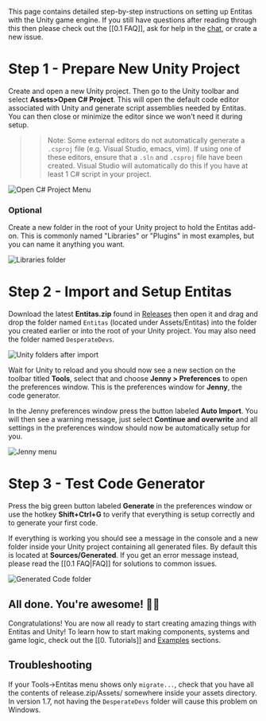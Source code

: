 This page contains detailed step-by-step instructions on setting up Entitas with the Unity game engine. If you still have questions after reading through this then please check out the [[0.1 FAQ]], ask for help in the [chat](https://discord.gg/uHrVx5Z), or crate a new issue.

# Step 1 - Prepare New Unity Project
Create and open a new Unity project. Then go to the Unity toolbar and select **Assets>Open C# Project**. This will open the default code editor associated with Unity and generate script assemblies needed by Entitas. You can then close or minimize the editor since we won't need it during setup.

>> Note: Some external editors do not automatically generate a `.csproj` file (e.g. Visual Studio, emacs, vim). If using one of these editors, ensure that a `.sln` and `.csproj` file have been created. Visual Studio will automatically do this if you have at least 1 C# script in your project.  

![Open C# Project Menu](https://user-images.githubusercontent.com/7953130/34133645-f4da0058-e423-11e7-848c-0b1353c7fa10.png)

### Optional
Create a new folder in the root of your Unity project to hold the Entitas add-on. This is commonly named "Libraries" or "Plugins" in most examples, but you can name it anything you want.

![Libraries folder](https://user-images.githubusercontent.com/7953130/33789197-de74aab6-dc44-11e7-8867-f57928810040.png)

# Step 2 - Import and Setup Entitas
Download the latest **Entitas.zip** found in [Releases](https://github.com/sschmid/Entitas/releases/) then open it and drag and drop the folder named `Entitas` (located under Assets/Entitas) into the folder you created earlier or into the root of your Unity project. You may also need the folder named `DesperateDevs`. 

![Unity folders after import](https://user-images.githubusercontent.com/7953130/33789199-e1e9bce0-dc44-11e7-933d-6a5a0b006a77.png)

Wait for Unity to reload and you should now see a new section on the toolbar titled **Tools**, select that and choose **Jenny > Preferences** to open the preferences window.  This is the preferences window for **Jenny**, the code generator.

In the Jenny preferences window press the button labeled **Auto Import**. You will then see a warning message, just select **Continue and overwrite** and all settings in the preferences window should now be automatically setup for you.

![Jenny menu](https://i.imgur.com/p0OlYcN.png)

# Step 3 - Test Code Generator
Press the big green button labeled **Generate** in the preferences window or use the hotkey **Shift+Ctrl+G** to verify that everything is setup correctly and to generate your first code. 

If everything is working you should see a message in the console and a new folder inside your Unity project containing all generated files. By default this is located at **Sources/Generated**. If you get an error message instead, please read the [[0.1 FAQ|FAQ]] for solutions to common issues.

![Generated Code folder](https://user-images.githubusercontent.com/7953130/33789463-885bc158-dc46-11e7-8eb1-7e1cea83f38c.png)

## All done. You're awesome! 🎉😉
Congratulations! You are now all ready to start creating amazing things with Entitas and Unity! To learn how to start making components, systems and game logic, check out the [[0. Tutorials]] and [Examples](0.5%20Example-projects.md) sections.

## Troubleshooting ##
If your Tools->Entitas menu shows only `migrate...`, check that you have all the contents of release.zip/Assets/ somewhere inside your assets directory. In version 1.7, not having the `DesperateDevs` folder will cause this problem on Windows. 